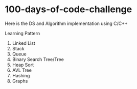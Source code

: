 # 100-days-of-code-challenge
Here is the  DS and Algorithm implementation using C/C++

Learning Pattern
1. Linked List
2. Stack
3. Queue
4. Binary Search Tree/Tree
5. Heap Sort
6. AVL Tree
7. Hashing
8. Graphs
